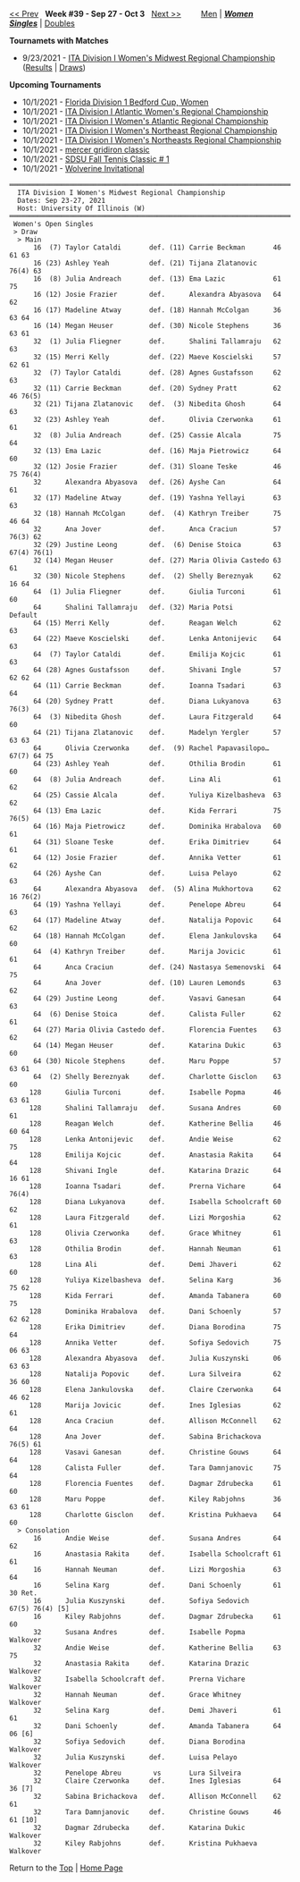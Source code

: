 <a name="top"></a>[<< Prev](women_singles_2138.md) &nbsp; **Week #39 - Sep 27 - Oct 3** &nbsp; [Next >>](women_singles_2140.md) &nbsp;&nbsp;&nbsp;&nbsp;&nbsp;&nbsp;&nbsp; [Men](./men_singles_2139.md) &#124; [***Women***](./women_singles_2139.md) &nbsp;&nbsp;&nbsp;&nbsp;&nbsp; [***Singles***](./women_singles_2139.md) &#124; [Doubles](./women_doubles_2139.md)

**Tournamets with Matches**  
- 9/23/2021 - [ITA Division I Women's Midwest Regional Championship](#21-30664) ([Results](#21-30664) &#124; <a href="https://colleges.wearecollegetennis.com/competitions/UniversityOfIllinoisW/Tournaments/Overview/D364C7F9-D5B0-4D5F-854B-5805EE070BE4" target="_blank">Draws</a>)  

**Upcoming Tournaments**  
- 10/1/2021 - <a href="https://colleges.wearecollegetennis.com/competitions/UnivOfSouthFloridaW/Tournaments/Overview/C3845735-BCB5-44DE-9B50-9FA2F75B1EE9" target="_blank">Florida Division 1 Bedford Cup, Women</a>  
- 10/1/2021 - <a href="https://colleges.wearecollegetennis.com/competitions/USNavalAcademyW/Tournaments/Overview/EB66D8AE-2B72-4A34-AF59-E6C67DA9A6D8" target="_blank">ITA Division I Atlantic Women's Regional Championship</a>  
- 10/1/2021 - <a href="https://colleges.wearecollegetennis.com/competitions/LibertyUniversityW/Tournaments/Overview/C52564C8-3C18-4053-9A72-29E45A0B7B93" target="_blank">ITA Division I Women's Atlantic Regional Championship</a>  
- 10/1/2021 - <a href="https://colleges.wearecollegetennis.com/competitions/UnivOfPennsylvaniaW/Tournaments/Overview/19C5EAFF-4E4C-4DBD-83F9-4FE76D915740" target="_blank">ITA Division I Women's Northeast Regional Championship</a>  
- 10/1/2021 - <a href="https://colleges.wearecollegetennis.com/competitions/USMilitaryAcademyW/Tournaments/Overview/191E2014-085B-4A50-9C88-E77ADCAC62E1" target="_blank">ITA Division I Women's Northeasts Regional Championship</a>  
- 10/1/2021 - <a href="https://colleges.wearecollegetennis.com/competitions/MercerUniversityM/Tournaments/Overview/DA1EFD3A-A2A3-47C3-8E11-2A83F6F6F79E" target="_blank">mercer gridiron classic</a>  
- 10/1/2021 - <a href="https://colleges.wearecollegetennis.com/competitions/SanDiegoStateUniversityW/Tournaments/Overview/1EB1A7C8-81F9-4DDF-BE0F-D8EB9551DEA5" target="_blank">SDSU Fall  Tennis Classic # 1</a>  
- 10/1/2021 - <a href="https://colleges.wearecollegetennis.com/competitions/UniversityOfMichiganW/Tournaments/Overview/6AF18612-0DD9-474B-9A98-4C630E99D501" target="_blank">Wolverine Invitational</a>  

<a name="21-30664"></a>
~~~
═════════════════════════════════════════════════════════════════════════════════
  ITA Division I Women's Midwest Regional Championship
  Dates: Sep 23-27, 2021
  Host: University Of Illinois (W)
═════════════════════════════════════════════════════════════════════════════════
 Women's Open Singles
 > Draw
  > Main
      16  (7) Taylor Cataldi       def. (11) Carrie Beckman       46 61 63
      16 (23) Ashley Yeah          def. (21) Tijana Zlatanovic    76(4) 63
      16  (8) Julia Andreach       def. (13) Ema Lazic            61 75
      16 (12) Josie Frazier        def.      Alexandra Abyasova   64 62
      16 (17) Madeline Atway       def. (18) Hannah McColgan      36 63 64
      16 (14) Megan Heuser         def. (30) Nicole Stephens      36 63 61
      32  (1) Julia Fliegner       def.      Shalini Tallamraju   62 63
      32 (15) Merri Kelly          def. (22) Maeve Koscielski     57 62 61
      32  (7) Taylor Cataldi       def. (28) Agnes Gustafsson     62 63
      32 (11) Carrie Beckman       def. (20) Sydney Pratt         62 46 76(5)
      32 (21) Tijana Zlatanovic    def.  (3) Nibedita Ghosh       64 63
      32 (23) Ashley Yeah          def.      Olivia Czerwonka     61 61
      32  (8) Julia Andreach       def. (25) Cassie Alcala        75 64
      32 (13) Ema Lazic            def. (16) Maja Pietrowicz      64 60
      32 (12) Josie Frazier        def. (31) Sloane Teske         46 75 76(4)
      32      Alexandra Abyasova   def. (26) Ayshe Can            64 61
      32 (17) Madeline Atway       def. (19) Yashna Yellayi       63 63
      32 (18) Hannah McColgan      def.  (4) Kathryn Treiber      75 46 64
      32      Ana Jover            def.      Anca Craciun         57 76(3) 62
      32 (29) Justine Leong        def.  (6) Denise Stoica        63 67(4) 76(1)
      32 (14) Megan Heuser         def. (27) Maria Olivia Castedo 63 61
      32 (30) Nicole Stephens      def.  (2) Shelly Bereznyak     62 16 64
      64  (1) Julia Fliegner       def.      Giulia Turconi       61 60
      64      Shalini Tallamraju   def. (32) Maria Potsi          Default
      64 (15) Merri Kelly          def.      Reagan Welch         62 63
      64 (22) Maeve Koscielski     def.      Lenka Antonijevic    64 63
      64  (7) Taylor Cataldi       def.      Emilija Kojcic       61 63
      64 (28) Agnes Gustafsson     def.      Shivani Ingle        57 62 62
      64 (11) Carrie Beckman       def.      Ioanna Tsadari       63 64
      64 (20) Sydney Pratt         def.      Diana Lukyanova      63 76(3)
      64  (3) Nibedita Ghosh       def.      Laura Fitzgerald     64 60
      64 (21) Tijana Zlatanovic    def.      Madelyn Yergler      57 63 63
      64      Olivia Czerwonka     def.  (9) Rachel Papavasilopo… 67(7) 64 75
      64 (23) Ashley Yeah          def.      Othilia Brodin       61 60
      64  (8) Julia Andreach       def.      Lina Ali             61 62
      64 (25) Cassie Alcala        def.      Yuliya Kizelbasheva  63 62
      64 (13) Ema Lazic            def.      Kida Ferrari         75 76(5)
      64 (16) Maja Pietrowicz      def.      Dominika Hrabalova   60 61
      64 (31) Sloane Teske         def.      Erika Dimitriev      64 61
      64 (12) Josie Frazier        def.      Annika Vetter        61 62
      64 (26) Ayshe Can            def.      Luisa Pelayo         62 63
      64      Alexandra Abyasova   def.  (5) Alina Mukhortova     62 16 76(2)
      64 (19) Yashna Yellayi       def.      Penelope Abreu       64 63
      64 (17) Madeline Atway       def.      Natalija Popovic     64 62
      64 (18) Hannah McColgan      def.      Elena Jankulovska    64 60
      64  (4) Kathryn Treiber      def.      Marija Jovicic       61 61
      64      Anca Craciun         def. (24) Nastasya Semenovski  64 75
      64      Ana Jover            def. (10) Lauren Lemonds       63 62
      64 (29) Justine Leong        def.      Vasavi Ganesan       64 63
      64  (6) Denise Stoica        def.      Calista Fuller       62 61
      64 (27) Maria Olivia Castedo def.      Florencia Fuentes    63 62
      64 (14) Megan Heuser         def.      Katarina Dukic       63 60
      64 (30) Nicole Stephens      def.      Maru Poppe           57 63 61
      64  (2) Shelly Bereznyak     def.      Charlotte Gisclon    63 60
     128      Giulia Turconi       def.      Isabelle Popma       46 63 61
     128      Shalini Tallamraju   def.      Susana Andres        60 61
     128      Reagan Welch         def.      Katherine Bellia     46 60 64
     128      Lenka Antonijevic    def.      Andie Weise          62 75
     128      Emilija Kojcic       def.      Anastasia Rakita     64 64
     128      Shivani Ingle        def.      Katarina Drazic      64 16 61
     128      Ioanna Tsadari       def.      Prerna Vichare       64 76(4)
     128      Diana Lukyanova      def.      Isabella Schoolcraft 60 62
     128      Laura Fitzgerald     def.      Lizi Morgoshia       62 61
     128      Olivia Czerwonka     def.      Grace Whitney        61 63
     128      Othilia Brodin       def.      Hannah Neuman        61 63
     128      Lina Ali             def.      Demi Jhaveri         62 60
     128      Yuliya Kizelbasheva  def.      Selina Karg          36 75 62
     128      Kida Ferrari         def.      Amanda Tabanera      60 75
     128      Dominika Hrabalova   def.      Dani Schoenly        57 62 62
     128      Erika Dimitriev      def.      Diana Borodina       75 64
     128      Annika Vetter        def.      Sofiya Sedovich      75 06 63
     128      Alexandra Abyasova   def.      Julia Kuszynski      06 63 63
     128      Natalija Popovic     def.      Lura Silveira        62 36 60
     128      Elena Jankulovska    def.      Claire Czerwonka     64 46 62
     128      Marija Jovicic       def.      Ines Iglesias        62 61
     128      Anca Craciun         def.      Allison McConnell    62 64
     128      Ana Jover            def.      Sabina Brichackova   76(5) 61
     128      Vasavi Ganesan       def.      Christine Gouws      64 64
     128      Calista Fuller       def.      Tara Damnjanovic     75 64
     128      Florencia Fuentes    def.      Dagmar Zdrubecka     61 60
     128      Maru Poppe           def.      Kiley Rabjohns       36 63 61
     128      Charlotte Gisclon    def.      Kristina Pukhaeva    64 60
  > Consolation
      16      Andie Weise          def.      Susana Andres        64 62
      16      Anastasia Rakita     def.      Isabella Schoolcraft 61 61
      16      Hannah Neuman        def.      Lizi Morgoshia       63 64
      16      Selina Karg          def.      Dani Schoenly        61 30 Ret.
      16      Julia Kuszynski      def.      Sofiya Sedovich      67(5) 76(4) [5]
      16      Kiley Rabjohns       def.      Dagmar Zdrubecka     61 60
      32      Susana Andres        def.      Isabelle Popma       Walkover
      32      Andie Weise          def.      Katherine Bellia     63 75
      32      Anastasia Rakita     def.      Katarina Drazic      Walkover
      32      Isabella Schoolcraft def.      Prerna Vichare       Walkover
      32      Hannah Neuman        def.      Grace Whitney        Walkover
      32      Selina Karg          def.      Demi Jhaveri         61 61
      32      Dani Schoenly        def.      Amanda Tabanera      64 06 [6]
      32      Sofiya Sedovich      def.      Diana Borodina       Walkover
      32      Julia Kuszynski      def.      Luisa Pelayo         Walkover
      32      Penelope Abreu        vs       Lura Silveira        
      32      Claire Czerwonka     def.      Ines Iglesias        64 36 [7]
      32      Sabina Brichackova   def.      Allison McConnell    62 61
      32      Tara Damnjanovic     def.      Christine Gouws      46 61 [10]
      32      Dagmar Zdrubecka     def.      Katarina Dukic       Walkover
      32      Kiley Rabjohns       def.      Kristina Pukhaeva    Walkover
~~~

Return to the [Top](./women_singles_2139.md) &#124; [Home Page](../../index.md)